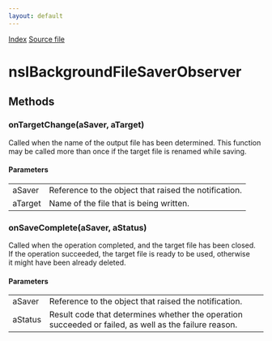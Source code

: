 ```yaml
---
layout: default
---
```

<div id='links'><a href="../index.html">Index</a>
<a href="http://dxr.mozilla.org/mozilla-central/source/netwerk/base/public/nsIBackgroundFileSaver.idl">Source file</a>
</div>

# nsIBackgroundFileSaverObserver #

## Methods ##

### onTargetChange(aSaver, aTarget) ###
  
Called when the name of the output file has been determined.  This function  
may be called more than once if the target file is renamed while saving.  
  
  

#### Parameters ####

<table>

<tr>
<td>aSaver</td>
<td>       Reference to the object that raised the notification.  
</td>
</tr>

<tr>
<td>aTarget</td>
<td>       Name of the file that is being written.  
</td>
</tr>

</table>

### onSaveComplete(aSaver, aStatus) ###
  
Called when the operation completed, and the target file has been closed.  
If the operation succeeded, the target file is ready to be used, otherwise  
it might have been already deleted.  
  
  

#### Parameters ####

<table>

<tr>
<td>aSaver</td>
<td>       Reference to the object that raised the notification.  
</td>
</tr>

<tr>
<td>aStatus</td>
<td>       Result code that determines whether the operation succeeded or  
       failed, as well as the failure reason.  
</td>
</tr>

</table>
